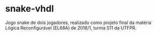 # snake-vhdl
Jogo snake de dois jogadores, realizado como projeto final da matéria Lógica Reconfigurável (EL68A) de 2018/1, turma S11 da UTFPR.
